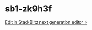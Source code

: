 # sb1-zk9h3f

[Edit in StackBlitz next generation editor ⚡️](https://stackblitz.com/~/github.com/Saidul-Shiblee/sb1-zk9h3f)